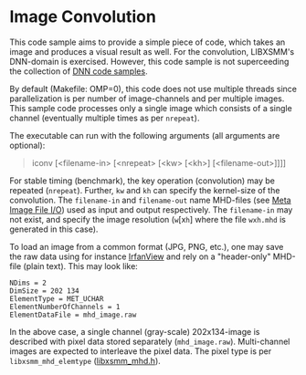 # Image Convolution

This code sample aims to provide a simple piece of code, which takes an image and produces a visual result as well. For the convolution, LIBXSMM's DNN-domain is exercised. However, this code sample is not superceeding the collection of [DNN code samples](https://github.com/hfp/libxsmm/tree/master/samples/dnn).

By default (Makefile: OMP=0), this code does not use multiple threads since parallelization is per number of image-channels and per multiple images. This sample code processes only a single image which consists of a single channel (eventually multiple times as per `nrepeat`).

The executable can run with the following arguments (all arguments are optional):

> iconv   [&lt;filename-in&gt;  [&lt;nrepeat&gt;  [&lt;kw&gt;  [&lt;kh&gt;]  [&lt;filename-out&gt;]]]]

For stable timing (benchmark), the key operation (convolution) may be repeated (`nrepeat`). Further, `kw` and `kh` can specify the kernel-size of the convolution. The `filename-in` and `filename-out` name MHD-files (see [Meta Image File I/O](https://github.com/hfp/libxsmm/blob/master/documentation/libxsmm_aux.md#meta-image-file-io)) used as input and output respectively. The `filename-in` may not exist, and specify the image resolution (`w`[x`h`] where the file `wxh.mhd` is generated in this case).

To load an image from a common format (JPG, PNG, etc.), one may save the raw data using for instance [IrfanView](http://www.irfanview.com/) and rely on a "header-only" MHD-file (plain text). This may look like:

```
NDims = 2
DimSize = 202 134
ElementType = MET_UCHAR
ElementNumberOfChannels = 1
ElementDataFile = mhd_image.raw
```

In the above case, a single channel (gray-scale) 202x134-image is described with pixel data stored separately (`mhd_image.raw`). Multi-channel images are expected to interleave the pixel data. The pixel type is per `libxsmm_mhd_elemtype` ([libxsmm_mhd.h](https://github.com/hfp/libxsmm/blob/master/include/libxsmm_mhd.h#L38)).


